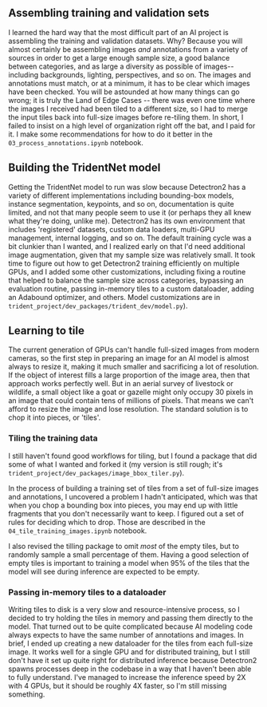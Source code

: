 ## Assembling training and validation sets
I learned the hard way that the most difficult part of an AI project is assembling the training and validation datasets.  Why?  Because you will almost certainly be assembling images _and_ annotations from a variety of sources in order to get a large enough sample size, a good balance between categories, and as large a diversity as possible of images-- including backgrounds, lighting, perspectives, and so on.  The images and annotations must match, or at a minimum, it has to be clear which images have been checked.  You will be astounded at how many things can go wrong; it is truly the Land of Edge Cases -- there was even one time where the images I received had been tiled to a different size, so I had to merge the input tiles back into full-size images before re-tiling them.  In short, I failed to insist on a high level of organization right off the bat, and I paid for it.  I make some recommendations for how to do it better in the `03_process_annotations.ipynb` notebook.

## Building the TridentNet model
Getting the TridentNet model to run was slow because Detectron2 has a variety of different implementations including bounding-box models, instance segmentation, keypoints, and so on, documentation is quite limited, and not that many people seem to use it (or perhaps they all knew what they're doing, unlike me).  Detectron2 has its own environment that includes 'registered' datasets, custom data loaders, multi-GPU management, internal logging, and so on.  The default training cycle was a bit clunkier than I wanted, and I realized early on that I'd need additional image augmentation, given that my sample size was relatively small.  It took time to figure out how to get Detectron2 training efficiently on multiple GPUs, and I added some other customizations, including fixing a routine that helped to balance the sample size across categories, bypassing an evaluation routine, passing in-memory tiles to a custom dataloader, adding an Adabound optimizer, and others.  Model customizations are in `trident_project/dev_packages/trident_dev/model.py`).  

## Learning to tile
The current generation of GPUs can't handle full-sized images from modern cameras, so the first step in preparing an image for an AI model is almost always to resize it, making it much smaller and sacrificing a lot of resolution.  If the object of interest fills a large proportion of the image area, then that approach works perfectly well.  But in an aerial survey of livestock or wildlife, a small object like a goat or gazelle might only occupy 30 pixels in an image that could contain tens of millions of pixels.  That means we can't afford to resize the image and lose resolution.  The standard solution is to chop it into pieces, or 'tiles'.  

### Tiling the training data
I still haven't found good workflows for tiling, but I found a package that did some of what I wanted and forked it (my version is still rough; it's `trident_project/dev_packages/image_bbox_tiler.py`).  

In the process of building a training set of tiles from a set of full-size images and annotations, I uncovered a problem I hadn't anticipated, which was that when you chop a bounding box into pieces, you may end up with little fragments that you don't necessarily want to keep.  I figured out a set of rules for deciding which to drop.  Those are described in the `04_tile_training_images.ipynb` notebook.  

I also revised the tilling package to omit _most_ of the empty tiles, but to randomly sample a small percentage of them.  Having a good selection of empty tiles is important to training a model when 95% of the tiles that the model will see during inference are expected to be empty. 

### Passing in-memory tiles to a dataloader
Writing tiles to disk is a very slow and resource-intensive process, so I decided to try holding the tiles in memory and passing them directly to the model.  That turned out to be quite complicated because AI modeling code always expects to have the same number of annotations and images.  In brief, I ended up creating a new dataloader for the tiles from each full-size image.  It works well for a single GPU and for distributed training, but I still don't have it set up quite right for distributed inference because Detectron2 spawns processes deep in the codebase in a way that I haven't been able to fully understand.  I've managed to increase the inference speed by 2X with 4 GPUs, but it should be roughly 4X faster, so I'm still missing something.  
